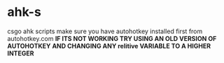 # ahk-s
csgo ahk scripts
make sure you have autohotkey installed first from autohotkey.com
******IF ITS NOT WORKING TRY USING AN OLD VERSION OF AUTOHOTKEY AND CHANGING ANY relitive VARIABLE TO A HIGHER INTEGER******
